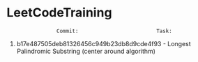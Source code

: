 # LeetCodeTraining

					Commit:							Task:

1. b17e487505deb81326456c949b23db8d9cde4f93 - Longest Palindromic Substring (center around algorithm)